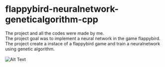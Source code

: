 # flappybird-neuralnetwork-geneticalgorithm-cpp

The project and all the codes were made by me.
\
The project goal was to implement a neural network in the game flappybird.
\
The project create a instace of a flappybird game and train a neuralnetwork using genetic algorithm.\
\
![Alt Text](https://github.com/glucard/flappybird-neuralnetwork-geneticalgorithm-cpp/blob/master/_readme/flappybird-nn.gif)
